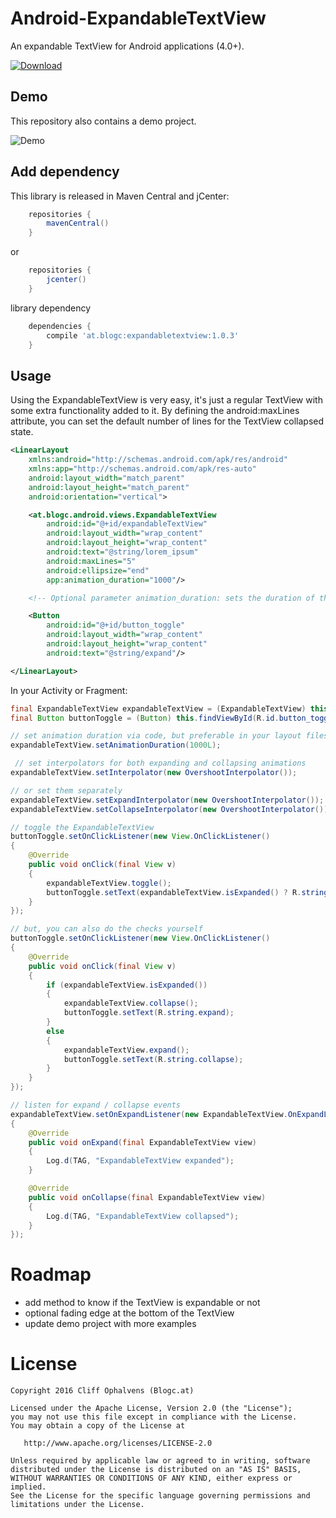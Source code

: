 Android-ExpandableTextView
==========================
An expandable TextView for Android applications (4.0+).

[ ![Download](https://api.bintray.com/packages/blogcat/maven/android-expandabletextview/images/download.svg) ](https://bintray.com/blogcat/maven/android-expandabletextview/_latestVersion)

Demo
----
This repository also contains a demo project.

![Demo](https://raw.githubusercontent.com/Blogcat/Android-ExpandableTextView/release/1.0.3/demo.gif)

Add dependency
--------------
This library is released in Maven Central and jCenter:

```groovy
	repositories {
	    mavenCentral()
	}
```

or

```groovy
	repositories {
	    jcenter()
	}
```

library dependency

```groovy
	dependencies {
	    compile 'at.blogc:expandabletextview:1.0.3'
	}
```

Usage
-----
Using the ExpandableTextView is very easy, it's just a regular TextView with some extra functionality added to it. By defining the android:maxLines attribute, you can set the default number of lines for the TextView collapsed state. 

```xml
<LinearLayout
    xmlns:android="http://schemas.android.com/apk/res/android"
    xmlns:app="http://schemas.android.com/apk/res-auto"
    android:layout_width="match_parent"
    android:layout_height="match_parent"
    android:orientation="vertical">

    <at.blogc.android.views.ExpandableTextView
        android:id="@+id/expandableTextView"
        android:layout_width="wrap_content"
        android:layout_height="wrap_content"
        android:text="@string/lorem_ipsum"
        android:maxLines="5"
        android:ellipsize="end"
        app:animation_duration="1000"/>

	<!-- Optional parameter animation_duration: sets the duration of the expand animation -->

    <Button
        android:id="@+id/button_toggle"
        android:layout_width="wrap_content"
        android:layout_height="wrap_content"
        android:text="@string/expand"/>

</LinearLayout>
```

In your Activity or Fragment:

```java
final ExpandableTextView expandableTextView = (ExpandableTextView) this.findViewById(R.id.expandableTextView);
final Button buttonToggle = (Button) this.findViewById(R.id.button_toggle);

// set animation duration via code, but preferable in your layout files by using the animation_duration attribute
expandableTextView.setAnimationDuration(1000L);

 // set interpolators for both expanding and collapsing animations
expandableTextView.setInterpolator(new OvershootInterpolator());

// or set them separately
expandableTextView.setExpandInterpolator(new OvershootInterpolator());
expandableTextView.setCollapseInterpolator(new OvershootInterpolator());

// toggle the ExpandableTextView
buttonToggle.setOnClickListener(new View.OnClickListener()
{
    @Override
    public void onClick(final View v)
    {
        expandableTextView.toggle();
        buttonToggle.setText(expandableTextView.isExpanded() ? R.string.collapse : R.string.expand);
    }
});

// but, you can also do the checks yourself
buttonToggle.setOnClickListener(new View.OnClickListener()
{
    @Override
    public void onClick(final View v)
    {
        if (expandableTextView.isExpanded())
        {
            expandableTextView.collapse();
            buttonToggle.setText(R.string.expand);
        }
        else
        {
            expandableTextView.expand();
            buttonToggle.setText(R.string.collapse);
        }
    }
});

// listen for expand / collapse events
expandableTextView.setOnExpandListener(new ExpandableTextView.OnExpandListener()
{
    @Override
    public void onExpand(final ExpandableTextView view)
    {
        Log.d(TAG, "ExpandableTextView expanded");
    }

    @Override
    public void onCollapse(final ExpandableTextView view)
    {
        Log.d(TAG, "ExpandableTextView collapsed");
    }
});
```

Roadmap
=======

* add method to know if the TextView is expandable or not 
* optional fading edge at the bottom of the TextView
* update demo project with more examples

License
=======

    Copyright 2016 Cliff Ophalvens (Blogc.at)

    Licensed under the Apache License, Version 2.0 (the "License");
    you may not use this file except in compliance with the License.
    You may obtain a copy of the License at

       http://www.apache.org/licenses/LICENSE-2.0

    Unless required by applicable law or agreed to in writing, software
    distributed under the License is distributed on an "AS IS" BASIS,
    WITHOUT WARRANTIES OR CONDITIONS OF ANY KIND, either express or implied.
    See the License for the specific language governing permissions and
    limitations under the License.
